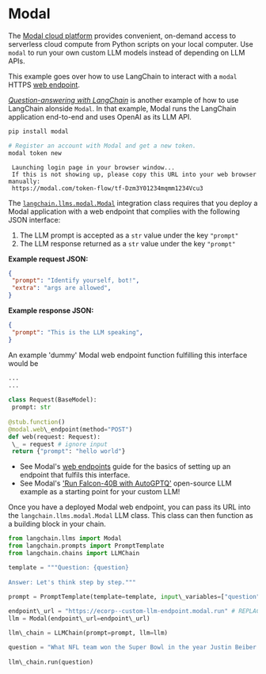 # Modal

The [Modal cloud platform](https://modal.com/docs/guide) provides convenient, on-demand access to serverless cloud compute from Python scripts on your local computer.
Use `modal` to run your own custom LLM models instead of depending on LLM APIs.

This example goes over how to use LangChain to interact with a `modal` HTTPS [web endpoint](https://modal.com/docs/guide/webhooks).

[*Question-answering with LangChain*](https://modal.com/docs/guide/ex/potus_speech_qanda) is another example of how to use LangChain alonside `Modal`. In that example, Modal runs the LangChain application end-to-end and uses OpenAI as its LLM API.

```bash
pip install modal  

```

```bash
# Register an account with Modal and get a new token.  
modal token new  

```

```text
 Launching login page in your browser window...  
 If this is not showing up, please copy this URL into your web browser manually:  
 https://modal.com/token-flow/tf-Dzm3Y01234mqmm1234Vcu3  

```

The [`langchain.llms.modal.Modal`](https://github.com/langchain-ai/langchain/blame/master/langchain/llms/modal.py) integration class requires that you deploy a Modal application with a web endpoint that complies with the following JSON interface:

1. The LLM prompt is accepted as a `str` value under the key `"prompt"`
1. The LLM response returned as a `str` value under the key `"prompt"`

**Example request JSON:**

```json
{  
 "prompt": "Identify yourself, bot!",  
 "extra": "args are allowed",  
}  

```

**Example response JSON:**

```json
{  
 "prompt": "This is the LLM speaking",  
}  

```

An example 'dummy' Modal web endpoint function fulfilling this interface would be

```python
...  
...  
  
class Request(BaseModel):  
 prompt: str  
  
@stub.function()  
@modal.web\_endpoint(method="POST")  
def web(request: Request):  
 \_ = request # ignore input  
 return {"prompt": "hello world"}  

```

- See Modal's [web endpoints](https://modal.com/docs/guide/webhooks#passing-arguments-to-web-endpoints) guide for the basics of setting up an endpoint that fulfils this interface.
- See Modal's ['Run Falcon-40B with AutoGPTQ'](https://modal.com/docs/guide/ex/falcon_gptq) open-source LLM example as a starting point for your custom LLM!

Once you have a deployed Modal web endpoint, you can pass its URL into the `langchain.llms.modal.Modal` LLM class. This class can then function as a building block in your chain.

```python
from langchain.llms import Modal  
from langchain.prompts import PromptTemplate  
from langchain.chains import LLMChain  

```

```python
template = """Question: {question}  
  
Answer: Let's think step by step."""  
  
prompt = PromptTemplate(template=template, input\_variables=["question"])  

```

```python
endpoint\_url = "https://ecorp--custom-llm-endpoint.modal.run" # REPLACE ME with your deployed Modal web endpoint's URL  
llm = Modal(endpoint\_url=endpoint\_url)  

```

```python
llm\_chain = LLMChain(prompt=prompt, llm=llm)  

```

```python
question = "What NFL team won the Super Bowl in the year Justin Beiber was born?"  
  
llm\_chain.run(question)  

```
